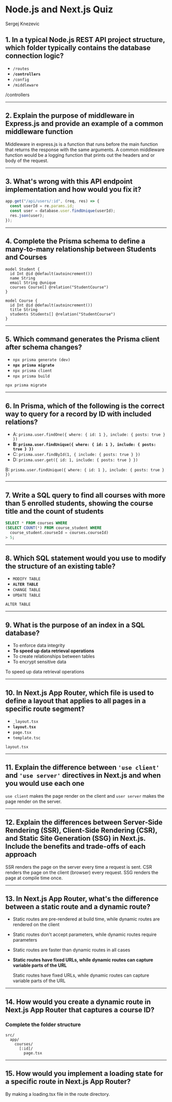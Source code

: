 # Node.js and Next.js Quiz

Sergej Knezevic

## 1. In a typical Node.js REST API project structure, which folder typically contains the database connection logic?

- `/routes`
- **`/controllers`**
- `/config`
- `/middleware`

/controllers

---

## 2. Explain the purpose of middleware in Express.js and provide an example of a common middleware function

Middleware in express.js is a function that runs before the main function
that returns the response with the same arguments.
A common middleware function would be a logging
function that prints out the headers and or body of the request.

---

## 3. What's wrong with this API endpoint implementation and how would you fix it?

```javascript
app.get("/api/users/:id", (req, res) => {
  const userId = re.params.id;
  const user = database.user.findUnique(userId);
  res.json(user);
});
```

---

## 4. Complete the Prisma schema to define a many-to-many relationship between Students and Courses

```prisma
model Student {
  id Int @id @default(autoincrement())
  name String
  email String @unique
  courses Course[] @relation("StudentCourse")
}

model Course {
  id Int @id @default(autoincrement())
  title String
  students Students[] @relation("StudentCourse")
}
```

---

## 5. Which command generates the Prisma client after schema changes?

- `npx prisma generate (dev)`
- **`npx prisma migrate`**
- `npx prisma client`
- `npx prisma build`

`npx prisma migrate`

---

## 6. In Prisma, which of the following is the correct way to query for a record by ID with included relations?

- A: `prisma.user.findOne({ where: { id: 1 }, include: { posts: true } })`
- **B: `prisma.user.findUnique({ where: { id: 1 }, include: { posts: true } })`**
- C: `prisma.user.findById(1, { include: { posts: true } })`
- D: `prisma.user.get({ id: 1, include: { posts: true } })`

B: `prisma.user.findUnique({ where: { id: 1 }, include: { posts: true } })`

---

## 7. Write a SQL query to find all courses with more than 5 enrolled students, showing the course title and the count of students

```sql
SELECT * FROM courses WHERE
(SELECT COUNT(*) FROM course_student WHERE
  course_student.courseId = courses.courseId)
> 5;
```

---

## 8. Which SQL statement would you use to modify the structure of an existing table?

- `MODIFY TABLE`
- **`ALTER TABLE`**
- `CHANGE TABLE`
- `UPDATE TABLE`

`ALTER TABLE`

---

## 9. What is the purpose of an index in a SQL database?

- To enforce data integrity
- **To speed up data retrieval operations**
- To create relationships between tables
- To encrypt sensitive data

To speed up data retrieval operations

---

## 10. In Next.js App Router, which file is used to define a layout that applies to all pages in a specific route segment?

- `_layout.tsx`
- **`layout.tsx`**
- `page.tsx`
- `template.tsc`

`layout.tsx`

---

## 11. Explain the difference between `'use client'` and `'use server'` directives in Next.js and when you would use each one

`use client` makes the page render on the client and
`user server` makes the page render on the server.

---

## 12. Explain the differences between Server-Side Rendering (SSR), Client-Side Rendering (CSR), and Static Site Generation (SSG) in Next.js. Include the benefits and trade-offs of each approach

SSR renders the page on the server every time a request is sent.
CSR renders the page on the client (browser) every request.
SSG renders the page at compile time once.

---

## 13. In Next.js App Router, what's the difference between a static route and a dynamic route?

- Static routes are pre-rendered at build time, while dynamic routes are rendered on the client
- Static routes don't accept parameters, while dynamic routes require parameters
- Static routes are faster than dynamic routes in all cases
- **Static routes have fixed URLs, while dynamic routes can capture variable parts of the URL**

  Static routes have fixed URLs, while dynamic routes can capture variable parts of the URL

---

## 14. How would you create a dynamic route in Next.js App Router that captures a course ID?

### Complete the folder structure

```
src/
  app/
    courses/
      [:id]/
        page.tsx
```

---

## 15. How would you implement a loading state for a specific route in Next.js App Router?

By making a loading.tsx file in the route directory.
